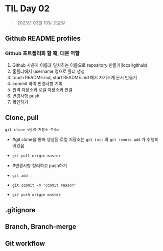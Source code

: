 # TIL Day 02 

> 2023년 03월 10일 금요일

## Github README profiles
  ### Github 포트폴리화 할 때, 대문 역할
1. Github 사용자 이름과 일치하는 이름으로 repository 만들기(local/github)
2. 홈폴더에서 username 명으로 폴더 생성 
3. touch README.md, start README.md 해서 자기소개 문서 만들기
4. commit 하여 변경사항 기록
5. 원격 저장소와 로컬 저장소와 연결
6. 변경사항 push
7. 확인하기

## Clone, pull
`git clone <원격 저장소 주소>` 
- #git clone을 통해 생성된 로컬 저장소는 `git init` 와 `git remote add` 가 수행되어있음

- `git pull origin master`
- #변경사항 정리하고 push하기 
- `git add .`
- `git commit -m "commit reason"`
- `git push origin master`




## .gitignore

## Branch, Branch-merge

## Git workflow
